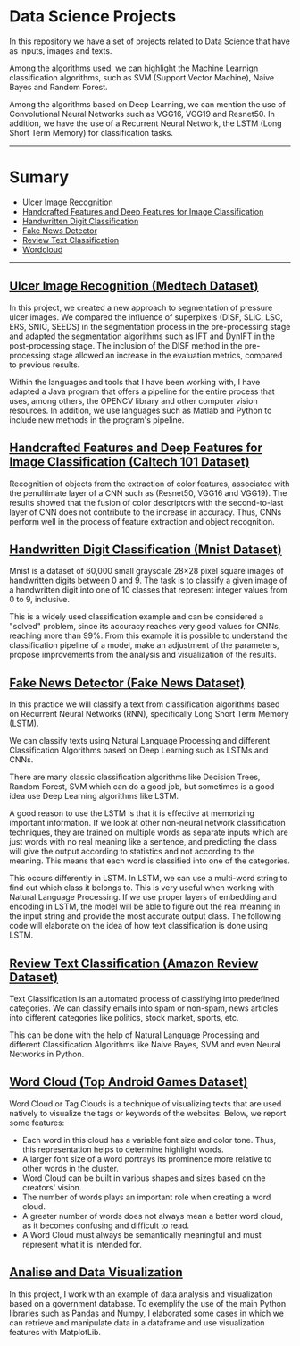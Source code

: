 # Data Science Projects

In this repository we have a set of projects related to Data Science that have as inputs, images and texts.

Among the algorithms used, we can highlight the Machine Learnign classification algorithms, such as SVM (Support Vector Machine), Naive Bayes and Random Forest.

Among the algorithms based on Deep Learning, we can mention the use of Convolutional Neural Networks such as VGG16, VGG19 and Resnet50. In addition, we have the use of a Recurrent Neural Network, the LSTM (Long Short Term Memory) for classification tasks.

---
# Sumary

- [Ulcer Image Recognition](#ulcer-image-recognition-medtech-dataset)
- [Handcrafted Features and Deep Features for Image Classification](#handcrafted-features-and-deep-features-for-image-classification-caltech-101-dataset)
- [Handwritten Digit Classification](#handwritten-digit-classification-mnist-dataset)
- [Fake News Detector](#fake-news-detector-fake-news-dataset)
- [Review Text Classification](#review-text-classification-amazon-review-dataset)
- [Wordcloud](#word-cloud-top-android-games-dataset)
---

## [Ulcer Image Recognition (Medtech Dataset)]()

In this project, we created a new approach to segmentation of pressure ulcer images. We compared the influence of superpixels (DISF, SLIC, LSC, ERS, SNIC, SEEDS) in the segmentation process in the pre-processing stage and adapted the segmentation algorithms such as IFT and DynIFT in the post-processing stage. The inclusion of the DISF method in the pre-processing stage allowed an increase in the evaluation metrics, compared to previous results.

Within the languages and tools that I have been working with, I have adapted a Java program that offers a pipeline for the entire process that uses, among others, the OPENCV library and other computer vision resources. In addition, we use languages such as Matlab and Python to include new methods in the program's pipeline.

## [Handcrafted Features and Deep Features for Image Classification (Caltech 101 Dataset)](https://www.instagram.com/fellipeassuncao/)

Recognition of objects from the extraction of color features, associated with the penultimate layer of a CNN such as (Resnet50, VGG16 and VGG19). The results showed that the fusion of color descriptors with the second-to-last layer of CNN does not contribute to the increase in accuracy. Thus, CNNs perform well in the process of feature extraction and object recognition.

## [Handwritten Digit Classification (Mnist Dataset)]()

Mnist is a dataset of 60,000 small grayscale 28×28 pixel square images of handwritten digits between 0 and 9. The task is to classify a given image of a handwritten digit into one of 10 classes that represent integer values from 0 to 9, inclusive.

This is a widely used classification example and can be considered a "solved" problem, since its accuracy reaches very good values for CNNs, reaching more than 99%. From this example it is possible to understand the classification pipeline of a model, make an adjustment of the parameters, propose improvements from the analysis and visualization of the results.

## [Fake News Detector (Fake News Dataset)]()

In this practice we will classify a text from classification algorithms based on Recurrent Neural Networks (RNN), specifically Long Short Term Memory (LSTM). 

We can classify texts using Natural Language Processing and different Classification Algorithms based on Deep Learning such as LSTMs and CNNs.

There are many classic classification algorithms like Decision Trees, Random Forest, SVM which can do a good job, but sometimes is a good idea use Deep Learning algorithms like LSTM.

A good reason to use the LSTM is that it is effective at memorizing important information. If we look at other non-neural network classification techniques, they are trained on multiple words as separate inputs which are just words with no real meaning like a sentence, and predicting the class will give the output according to statistics and not according to the meaning. This means that each word is classified into one of the categories.

This occurs differently in LSTM. In LSTM, we can use a multi-word string to find out which class it belongs to. This is very useful when working with Natural Language Processing. If we use proper layers of embedding and encoding in LSTM, the model will be able to figure out the real meaning in the input string and provide the most accurate output class. The following code will elaborate on the idea of how text classification is done using LSTM.

## [Review Text Classification (Amazon Review Dataset)]()

Text Classification is an automated process of classifying into predefined categories. We can classify emails into spam or non-spam, news articles into different categories like politics, stock market, sports, etc.

This can be done with the help of Natural Language Processing and different Classification Algorithms like Naive Bayes, SVM and even Neural Networks in Python.

## [Word Cloud (Top Android Games Dataset)]()

Word Cloud or Tag Clouds is a technique of visualizing texts that are used natively to visualize the tags or keywords of the websites. Below, we report some features:
- Each word in this cloud has a variable font size and color tone. Thus, this representation helps to determine highlight words.
- A larger font size of a word portrays its prominence more relative to other words in the cluster.
- Word Cloud can be built in various shapes and sizes based on the creators' vision.
- The number of words plays an important role when creating a word cloud.
- A greater number of words does not always mean a better word cloud, as it becomes confusing and difficult to read.
- A Word Cloud must always be semantically meaningful and must represent what it is intended for.

## [Analise and Data Visualization]()

In this project, I work with an example of data analysis and visualization based on a government database. To exemplify the use of the main Python libraries such as Pandas and Numpy, I elaborated some cases in which we can retrieve and manipulate data in a dataframe and use visualization features with MatplotLib.


